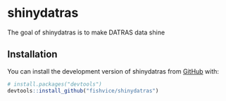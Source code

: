 
<!-- README.md is generated from README.Rmd. Please edit that file -->

# shinydatras

<!-- badges: start -->
<!-- badges: end -->

The goal of shinydatras is to make DATRAS data shine

## Installation

You can install the development version of shinydatras from
[GitHub](https://github.com/) with:

``` r
# install.packages("devtools")
devtools::install_github("fishvice/shinydatras")
```
